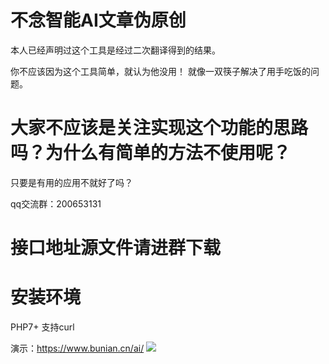 # 不念智能AI文章伪原创

本人已经声明过这个工具是经过二次翻译得到的结果。

你不应该因为这个工具简单，就认为他没用！
就像一双筷子解决了用手吃饭的问题。

# 大家不应该是关注实现这个功能的思路吗？为什么有简单的方法不使用呢？

只要是有用的应用不就好了吗？



qq交流群：200653131
# 接口地址源文件请进群下载
 # 安装环境
 PHP7+ 支持curl
 

演示：https://www.bunian.cn/ai/
 <img src="https://raw.githubusercontent.com/bunian/Pseudo-original/master/1.png">
